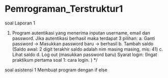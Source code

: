 # Pemrograman_Terstruktur1
soal
Laporan 1
  1. Program autentikasi yang menerima inputan username, email dan password. Jika autentikasi berhasil maka terdapat 3 pilihan:
  a. Ganti password -> Masukkan password baru -> berhasil
  b. Tambah saldo (Saldo awal: 2 digit terakhir saldo adalah nim masing masing, mis: 41) 
  c. Lihat saldo
  d. Log out (masukkan password baru) 
  Syarat login:
  (Ingat praktikum pertama soal 1: cara login. ) */
  
  soal
  asistensi 1
    Membuat program dengan if else

